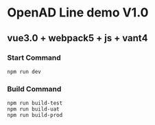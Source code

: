 # OpenAD Line demo V1.0

## vue3.0 + webpack5 + js + vant4

### Start Command
    npm run dev

### Build Command
    npm run build-test
    npm run build-uat
    npm run build-prod


